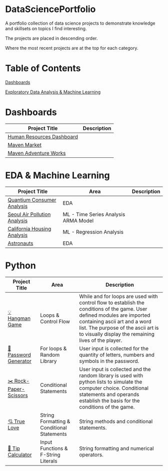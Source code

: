 # DataSciencePortfolio
A portfolio collection of data science projects to demonstrate knowledge and skillsets on topics I find interesting. 

The projects are placed in descending order. 


Where the most recent projects are at the top for each category. 

# Table of Contents
[Dashboards](#Dashboards)


[Exploratory Data Analysis & Machine Learning](#Exploratory-Data-Analysis-&-Machine-Learning)


# Dashboards

Project Title | Description 
--- | --- 
[Human Resources Dashboard](https://github.com/frantzalexander/Dashboard-HR) | 
[Maven Market](https://github.com/frantzalexander/Dashboard-Maven-Markets) |
[Maven Adventure Works](https://github.com/frantzalexander/Dashboard-Adventureworks) |
 


# EDA & Machine Learning

Project Title | Area | Description
--- | --- | ---
[Quantium Consumer Analysis](https://github.com/frantzalexander/Internship-Quantium) | EDA | 
[Seoul Air Pollution Analysis](https://github.com/frantzalexander/Seoul-Air-Analysis) | ML - Time Series Analysis ARMA Model | 
[California Housing Analysis](https://github.com/frantzalexander/California-Housing-Repo) | ML - Regression Analysis
[Astronauts](https://github.com/frantzalexander/Astronauts)| EDA | 





# Python
Project Title | Area | Description
--- | --- | ---
[💡 Hangman Game ](https://github.com/frantzalexander/hangman) | Loops & Control Flow |  While and for loops are used with control flow to establish the conditions of the game. User defined modules are imported containing ascii art and a word list. The purpose of the ascii art is to visually display the remaining lives of the player.
[🔑 Password Generator](https://github.com/frantzalexander/Passgenerator) | For loops & Random Library | User input is collected for the quantity of letters, numbers and symbols in the password. 
[✂️ Rock-Paper-Scissors ](https://github.com/frantzalexander/Rock-Paper-Scissors) | Conditional Statements | User input is collected and the random library is used with python lists to simulate the computer choice. Conditional statements and operands establish the basis for the conditions of the game.  
[💘 True Love](https://github.com/frantzalexander/TrueLove/tree/main) | String Formatting & Conditional Statements | String methods and conditional statements.
[🧮 Tip Calculator](https://github.com/frantzalexander/TipCalculator/tree/main) | Input Functions & F-String Literals  | String formatting and numerical operators.
